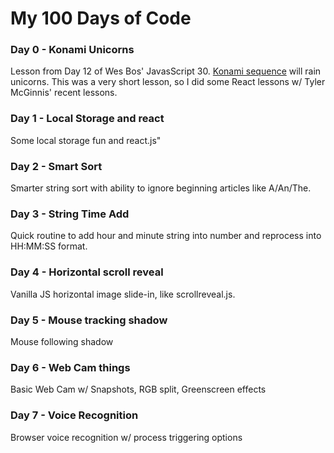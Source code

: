 # My 100 Days of Code

### Day 0 - Konami Unicorns

Lesson from Day 12 of Wes Bos' JavasScript 30. [Konami sequence](https://www.wikiwand.com/en/Konami_Code) will rain unicorns. This was a very short lesson, so I did some React lessons w/ Tyler McGinnis' recent lessons.

### Day 1 - Local Storage and react

Some local storage fun and react.js"

### Day 2 - Smart Sort

Smarter string sort with ability to ignore beginning articles like A/An/The.

### Day 3 - String Time Add

Quick routine to add hour and minute string into number and reprocess into HH:MM:SS format.

### Day 4 - Horizontal scroll reveal

Vanilla JS horizontal image slide-in, like scrollreveal.js.

### Day 5 - Mouse tracking shadow

Mouse following shadow

### Day 6 - Web Cam things

Basic Web Cam w/ Snapshots, RGB split, Greenscreen effects


### Day 7 - Voice Recognition

Browser voice recognition w/ process triggering options
